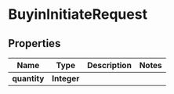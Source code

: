 # BuyinInitiateRequest

## Properties
Name | Type | Description | Notes
------------ | ------------- | ------------- | -------------
**quantity** | **Integer** |  | 
